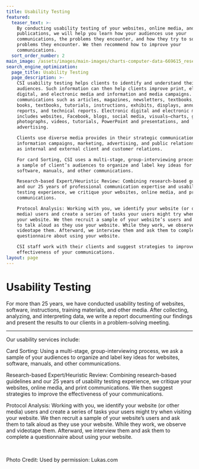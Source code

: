 ```yaml
---
title: Usability Testing
featured:
  teaser_text: >-
    By conducting usability testing of your websites, online media, and print
    publications, we will help you learn how your audiences use your
    communications, the problems they encounter, and how they try to solve
    problems they encounter. We then recommend how to improve your
    communications.
  sort_order_number: 2
main_image: /assets/images/main-images/charts-computer-data-669615_research_tools.jpg
search_engine_optimization:
  page_title: Usability Testing
  page_description: >-
    CSI usability testing helps clients to identify and understand their
    audiences. Such information can then help clients improve print, electronic,
    digital, and electronic media and information and media campaigns. Print
    communications such as articles, magazines, newsletters, textbooks, how-to
    books, textbooks, tutorials, instructions, exhibits, displays, annual
    reports, and technical reports. Electronic digital and electronic media
    includes websites, Facebook, blogs, social media, visuals—charts, graphs,
    photographs, videos, tutorials, PowerPoint and presentations, and
    advertising. 

    Clients use diverse media provides in their strategic communications,
    information campaigns, marketing, advertising, and public relations, as well
    as internal and external client and customer relations.

    For card Sorting, CSI uses a multi-stage, group-interviewing process. We ask
    a sample of client’s audiences to organize and label key ideas for websites,
    software, manuals, and other communications.

    Research-based Expert/Heuristic Review: Combining research-based guidelines
    and our 25 years of professional communication expertise and usability
    testing experience, we critique your websites, online media, and print
    communications. 

    Protocol Analysis: Working with you, we identify your website (or other
    media) users and create a series of tasks your users might try when visiting
    your website. We then recruit a sample of your website’s users and ask them
    to talk aloud as they use your website. While they work, we observe and
    videotape them. Afterward, we interview them and ask them to complete a
    questionnaire about using your website.

    CSI staff work with their clients and suggest strategies to improve the
    effectiveness of your communications.
layout: page
---
```


# Usability Testing

For more than 25 years, we have conducted usability testing of websites, software, instructions, training materials, and other media. After collecting, analyzing, and interpreting data, we write a report documenting our findings and present the results to our clients in a problem-solving meeting.&nbsp;&nbsp;

---

Our usability services include:

Card Sorting: Using a multi-stage, group-interviewing process, we ask a sample of your audiences to organize and label key ideas for websites, software, manuals, and other communications.

Research-based Expert/Heuristic Review: Combining research-based guidelines and our 25 years of usability testing experience, we critique your websites, online media, and print communications. We then suggest strategies to improve the effectiveness of your communications.

Protocol Analysis: Working with you, we identify your website (or other media) users and create a series of tasks your users might try when visiting your website. We then recruit a sample of your website’s users and ask them to talk aloud as they use your website. While they work, we observe and videotape them. Afterward, we interview them and ask them to complete a questionnaire about using your website.

&nbsp;

Photo Credit: Used by permission: Lukas.com